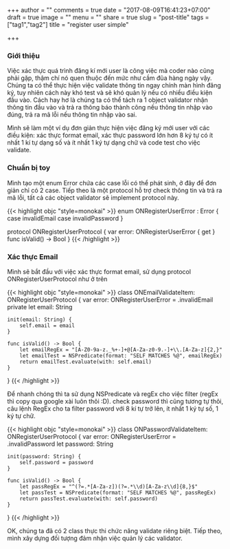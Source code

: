 +++
author = ""
comments = true
date = "2017-08-09T16:41:23+07:00"
draft = true
image = ""
menu = ""
share = true
slug = "post-title"
tags = ["tag1","tag2"]
title = "register user simple"

+++

### Giới thiệu

Việc xác thực quá trình đăng kí mới user là công việc mà coder nào cũng phải gặp, thậm chí nó quen thuộc đến mức như cầm đũa hàng ngày vậy. Chúng ta có thể thực hiện việc validate thông tin ngay chính màn hình đăng ký, tuy nhiên cách này khó test và sẽ khó quản lý nếu có nhiều điều kiện đầu vào. Cách hay hơ là chúng ta có thể tách ra 1 object validator nhận thông tin đầu vào và trả ra thông báo thành công nếu thông tin nhập vào đúng, trả ra mã lỗi nếu thông tin nhập vào sai. 

Mình sẽ làm một ví dụ đơn giản thực hiện việc đăng ký mới user với các điều kiện: xác thực format email, xác thực password lớn hơn 8 ký tự có ít nhất 1 kí tự dạng số và ít nhất 1 ký tự dạng chữ và code test cho việc validate.

### Chuẩn bị toy
Mình tạo một enum Error chứa các case lỗi có thể phát sinh, ở đây để đơn giản chỉ có 2 case. Tiếp theo là một protocol hỗ trợ check thông tin và trả ra mã lỗi, tất cả các object validator sẽ implement protocol này.

{{< highlight objc "style=monokai" >}}
enum ONRegisterUserError : Error {
    case invalidEmail
    case invalidPassword
}

protocol ONRegisterUserProtocol {
    var error: ONRegisterUserError { get }
    func isValid() -> Bool
}
{{< /highlight >}}

### Xác thực Email

Mình sẽ bắt đầu với việc xác thực format email, sử dụng protocol ONRegisterUserProtocol như ở trên

{{< highlight objc "style=monokai" >}}
class ONEmailValidateItem: ONRegisterUserProtocol {
    var error: ONRegisterUserError = .invalidEmail
    private let email: String
    
    init(email: String) {
        self.email = email
    }
   
    func isValid() -> Bool {
        let emailRegEx = "[A-Z0-9a-z._%+-]+@[A-Za-z0-9.-]+\\.[A-Za-z]{2,}"
        let emailTest = NSPredicate(format: "SELF MATCHES %@", emailRegEx)
        return emailTest.evaluate(with: self.email)
    }
}
{{< /highlight >}}

Để nhanh chóng thì ta sử dụng NSPredicate và regEx cho việc filter (regEx thì copy qua google xài luôn thôi :D).
check password thì cũng tương tự thôi, câu lệnh RegEx cho ta filter password với 8 kí tự trở lên, ít nhất 1 ký tự số, 1 ký tự chữ.

{{< highlight objc "style=monokai" >}}
class ONPasswordValidateItem: ONRegisterUserProtocol {
    var error: ONRegisterUserError = .invalidPassword
    let password: String
    
    init(password: String) {
        self.password = password
    }
    
    func isValid() -> Bool {
        let passRegEx = "^(?=.*[A-Za-z])(?=.*\\d)[A-Za-z\\d]{8,}$"
        let passTest = NSPredicate(format: "SELF MATCHES %@", passRegEx)
        return passTest.evaluate(with: self.password)
    }
}
{{< /highlight >}}

OK, chúng ta đã có 2 class thực thi chức năng validate riêng biệt. Tiếp theo, mình xây dựng đối tượng đảm nhận việc quản lý các validator.





